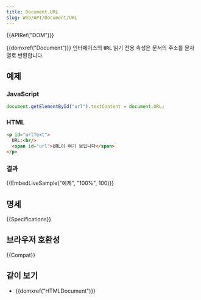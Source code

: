 ```yaml
---
title: Document.URL
slug: Web/API/Document/URL
---
```

{{APIRef("DOM")}}

{{domxref("Document")}} 인터페이스의 **`URL`** 읽기 전용 속성은 문서의 주소를 문자열로 반환합니다.

## 예제

### JavaScript

```js
document.getElementById("url").textContent = document.URL;
```

### HTML

```html
<p id="urlText">
  URL:<br/>
  <span id="url">URL이 여기 보입니다</span>
</p>
```

### 결과

{{EmbedLiveSample("예제", "100%", 100)}}

## 명세

{{Specifications}}

## 브라우저 호환성

{{Compat}}

## 같이 보기

- {{domxref("HTMLDocument")}}
